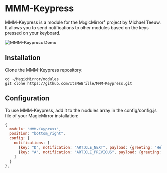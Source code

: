 # MMM-Keypress
MMM-Keypress is a module for the MagicMirror² project by Michael Teeuw. It allows you to send notifications to other modules based on the keys pressed on your keyboard.

![MMM-Keypress Demo](demo.png)

## Installation

Clone the MMM-Keypress repository:
```shell
cd ~/MagicMirror/modules
git clone https://github.com/ItsMeBrille/MMM-Keypress.git
```

## Configuration
To use MMM-Keypress, add it to the modules array in the config/config.js file of your MagicMirror installation:
```js
{
  module: "MMM-Keypress",
  position: "bottom_right",
  config: {
    notifications: [
      {key: "D", notification: "ARTICLE_NEXT", payload: {greeting: "Hello from A"}},
      {key: "A", notification: "ARTICLE_PREVIOUS", payload: {greeting: "Hello from A"}}
    ]
  }
},
```
